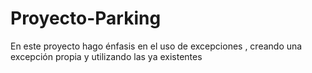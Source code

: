 # Proyecto-Parking
En este proyecto hago énfasis  en el uso de excepciones , creando una excepción  propia y utilizando las ya existentes 
